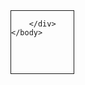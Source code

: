 
<!DOCTYPE html>
<html>
	<head>
		<meta charset="UTF-8">
		<title></title>
		<style type="text/css">
			div{
				width: 100px;
				height: 100px;
				border: 1px solid;
				cursor: pointer;
				opacity: 1;
				/*最小宽度 超出会自动扩展*/
				min-width: ;
			}
		</style>
	</head>
	<body>
		<div id="">
			
		</div>
	</body>
</html>
